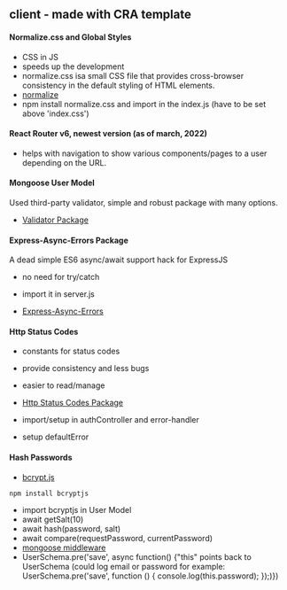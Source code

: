 ## client - made with CRA template

#### Normalize.css and Global Styles

- CSS in JS
- speeds up the development
- normalize.css isa small CSS file that provides cross-browser consistency in the default styling of HTML elements.
- [normalize](https://necolas.github.io/normalize.css/)
- npm install normalize.css and import in the index.js (have to be set above 'index.css')

#### React Router v6, newest version (as of march, 2022)

- helps with navigation to show various components/pages to a user depending on the URL.

#### Mongoose User Model

Used third-party validator, simple and robust package with many options.

- [Validator Package](https://www.npmjs.com/package/validator)

#### Express-Async-Errors Package

A dead simple ES6 async/await support hack for ExpressJS

- no need for try/catch
- import it in server.js

- [Express-Async-Errors](https://www.npmjs.com/package/express-async-errors)

#### Http Status Codes

- constants for status codes
- provide consistency and less bugs
- easier to read/manage

- [Http Status Codes Package](https://www.npmjs.com/package/http-status-codes)

- import/setup in authController and error-handler
- setup defaultError

#### Hash Passwords

- [bcrypt.js](https://www.npmjs.com/package/bcryptjs)

```sh
npm install bcryptjs
```

- import bcryptjs in User Model
- await getSalt(10)
- await hash(password, salt)
- await compare(requestPassword, currentPassword)
- [mongoose middleware](https://mongoosejs.com/docs/middleware.html)
- UserSchema.pre('save', async function() {"this" points back to UserSchema (could log email or password for example: UserSchema.pre('save', function () {
  console.log(this.password);
  });)})
